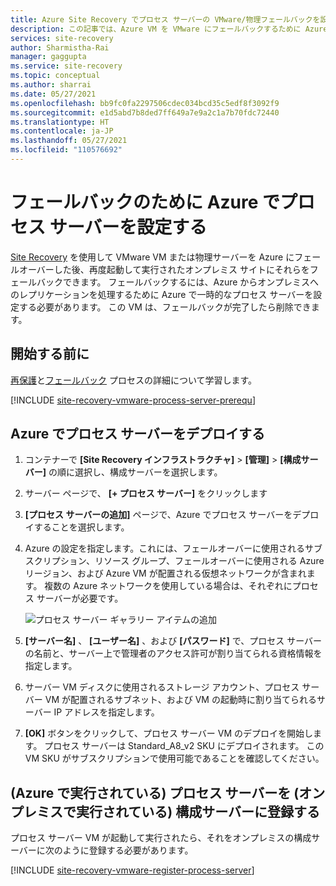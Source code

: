 ```yaml
---
title: Azure Site Recovery でプロセス サーバーの VMware/物理フェールバックを設定する
description: この記事では、Azure VM を VMware にフェールバックするために Azure でプロセス サーバーを設定する方法について説明します。
services: site-recovery
author: Sharmistha-Rai
manager: gaggupta
ms.service: site-recovery
ms.topic: conceptual
ms.author: sharrai
ms.date: 05/27/2021
ms.openlocfilehash: bb9fc0fa2297506cdec034bcd35c5edf8f3092f9
ms.sourcegitcommit: e1d5abd7b8ded7ff649a7e9a2c1a7b70fdc72440
ms.translationtype: HT
ms.contentlocale: ja-JP
ms.lasthandoff: 05/27/2021
ms.locfileid: "110576692"
---
```

# <a name="set-up-a-process-server-in-azure-for-failback"></a>フェールバックのために Azure でプロセス サーバーを設定する

[Site Recovery](site-recovery-overview.md) を使用して VMware VM または物理サーバーを Azure にフェールオーバーした後、再度起動して実行されたオンプレミス サイトにそれらをフェールバックできます。 フェールバックするには、Azure からオンプレミスへのレプリケーションを処理するために Azure で一時的なプロセス サーバーを設定する必要があります。 この VM は、フェールバックが完了したら削除できます。

## <a name="before-you-start"></a>開始する前に

[再保護](vmware-azure-reprotect.md)と[フェールバック](vmware-azure-failback.md) プロセスの詳細について学習します。

[!INCLUDE [site-recovery-vmware-process-server-prerequ](../../includes/site-recovery-vmware-azure-process-server-prereq.md)]


## <a name="deploy-a-process-server-in-azure"></a>Azure でプロセス サーバーをデプロイする

1. コンテナーで **[Site Recovery インフラストラクチャ]** >  **[管理]**  >  **[構成サーバー]** の順に選択し、構成サーバーを選択します。
2. サーバー ページで、 **[+ プロセス サーバー]** をクリックします
3. **[プロセス サーバーの追加]** ページで、Azure でプロセス サーバーをデプロイすることを選択します。
4. Azure の設定を指定します。これには、フェールオーバーに使用されるサブスクリプション、リソース グループ、フェールオーバーに使用される Azure リージョン、および Azure VM が配置される仮想ネットワークが含まれます。 複数の Azure ネットワークを使用している場合は、それぞれにプロセス サーバーが必要です。

   ![プロセス サーバー ギャラリー アイテムの追加](./media/vmware-azure-set-up-process-server-azure/add-ps-page-1.png)

4. **[サーバー名]** 、 **[ユーザー名]** 、および **[パスワード]** で、プロセス サーバーの名前と、サーバー上で管理者のアクセス許可が割り当てられる資格情報を指定します。
5. サーバー VM ディスクに使用されるストレージ アカウント、プロセス サーバー VM が配置されるサブネット、および VM の起動時に割り当てられるサーバー IP アドレスを指定します。
6. **[OK]** ボタンをクリックして、プロセス サーバー VM のデプロイを開始します。 プロセス サーバーは Standard_A8_v2 SKU にデプロイされます。 この VM SKU がサブスクリプションで使用可能であることを確認してください。

>

## <a name="registering-the-process-server-running-in-azure-to-a-configuration-server-running-on-premises"></a>(Azure で実行されている) プロセス サーバーを (オンプレミスで実行されている) 構成サーバーに登録する

プロセス サーバー VM が起動して実行されたら、それをオンプレミスの構成サーバーに次のように登録する必要があります。

[!INCLUDE [site-recovery-vmware-register-process-server](../../includes/site-recovery-vmware-register-process-server.md)]


